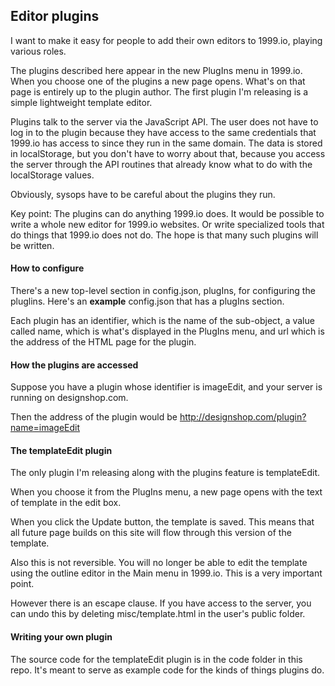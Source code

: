 ## Editor plugins

I want to make it easy for people to add their own editors to 1999.io, playing various roles. 

The plugins described here appear in the new PlugIns menu in 1999.io. When you choose one of the plugins a new page opens. What's on that page is entirely up to the plugin author. The first plugin I'm releasing is a simple lightweight template editor. 

Plugins talk to the server via the JavaScript API. The user does not have to log in to the plugin because they have access to the same credentials that 1999.io has access to since they run in the same domain. The data is stored in localStorage, but you don't have to worry about that, because you access the server through the API routines that already know what to do with the localStorage values.

Obviously, sysops have to be careful about the plugins they run.

Key point: The plugins can do anything 1999.io does. It would be possible to write a whole new editor for 1999.io websites. Or write specialized tools that do things that 1999.io does not do. The hope is that many such plugins will be written.

#### How to configure

There's a new top-level section in config.json, plugIns, for configuring the pluglins. Here's an <b>example</b> config.json that has a plugIns section.

Each plugin has an identifier, which is the name of the sub-object, a value called name, which is what's displayed in the PlugIns menu, and url which is the address of the HTML page for the plugin.

#### How the plugins are accessed

Suppose you have a plugin whose identifier is imageEdit, and your server is running on designshop.com. 

Then the address of the plugin would be http://designshop.com/plugin?name=imageEdit

#### The templateEdit plugin

The only plugin I'm releasing along with the plugins feature is templateEdit. 

When you choose it from the PlugIns menu, a new page opens with the text of template in the edit box.

When you click the Update button, the template is saved. This means that all future page builds on this site will flow through this version of the template.

Also this is not reversible. You will no longer be able to edit the template using the outline editor in the Main menu in 1999.io. This is a very important point.

However there is an escape clause. If you have access to the server, you can undo this by deleting misc/template.html in the user's public folder.

#### Writing your own plugin

The source code for the templateEdit plugin is in the code folder in this repo. It's meant to serve as example code for the kinds of things plugins do. 

